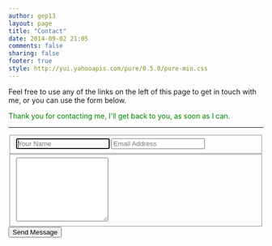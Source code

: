 ```yaml
---
author: gep13
layout: page
title: "Contact"
date: 2014-09-02 21:05
comments: false
sharing: false
footer: true
style: http://yui.yahooapis.com/pure/0.5.0/pure-min.css
---
```


<script type="text/javascript">
  window.onload = (function(){
      if(window.location.hash == '#thank-you'){
      document.getElementById('thank-you-message').className = 'none';
      }
      })
</script>

Feel free to use any of the links on the left of this page to get in touch with me, or you can use the form below.

<p id='thank-you-message' class='hidden' style='color:green;'>
  Thank you for contacting me, I'll get back to you, as soon as I can.
</p>
<hr />

<form action="http://getsimpleform.com/messages?form_api_token=1d1302c59aefb2d17cab29b91f47bee9" method="post" class="contact pure-form pure-form-aligned">
	<input type='hidden' name='redirect_to' value='http://www.gep13.co.uk/contact#thank-you' />
    <fieldset class='pure-group'>
        <input autofocus='autofocus' class='pure-input-1' name='name' placeholder='Your Name' required='required' type='text' />
        <input class='pure-input-1' name='email' placeholder='Email Address' required='required' type='email' />
    </fieldset>
    <fieldset class='pure-group'>
        <textarea class='pure-input-1' name='message' placeholder='Your Message' required='required' rows='8'> </textarea>
    </fieldset>
    <button class='pure-button pure-input-1' type='submit'>Send Message</button>
</form>